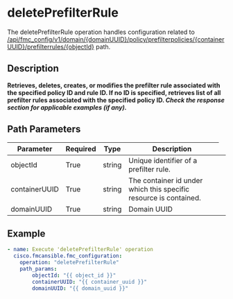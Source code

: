 # deletePrefilterRule

The deletePrefilterRule operation handles configuration related to [/api/fmc_config/v1/domain/{domainUUID}/policy/prefilterpolicies/{containerUUID}/prefilterrules/{objectId}](/paths//api/fmc_config/v1/domain/{domain_uuid}/policy/prefilterpolicies/{container_uuid}/prefilterrules/{object_id}.md) path.&nbsp;
## Description
**Retrieves, deletes, creates, or modifies the prefilter rule associated with the specified policy ID and rule ID. If no ID is specified, retrieves list of all prefilter rules associated with the specified policy ID. _Check the response section for applicable examples (if any)._**

## Path Parameters
| Parameter | Required | Type | Description |
| --------- | -------- | ---- | ----------- |
| objectId | True | string <td colspan=3> Unique identifier of a prefilter rule. |
| containerUUID | True | string <td colspan=3> The container id under which this specific resource is contained. |
| domainUUID | True | string <td colspan=3> Domain UUID |

## Example
```yaml
- name: Execute 'deletePrefilterRule' operation
  cisco.fmcansible.fmc_configuration:
    operation: "deletePrefilterRule"
    path_params:
        objectId: "{{ object_id }}"
        containerUUID: "{{ container_uuid }}"
        domainUUID: "{{ domain_uuid }}"

```